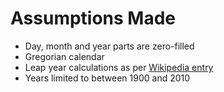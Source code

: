 # Assumptions Made

- Day, month and year parts are zero-filled
- Gregorian calendar
- Leap year calculations as per [Wikipedia entry]
- Years limited to between 1900 and 2010

[Wikipedia entry]: http://en.wikipedia.org/wiki/Leap_year#Algorithm

